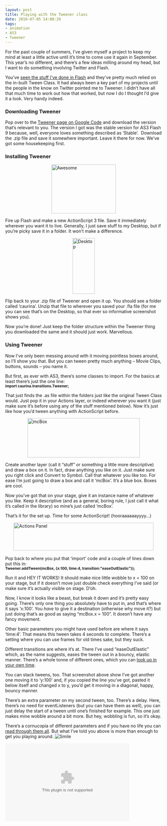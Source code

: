 ```yaml
---
layout: post
title: Playing with the Tweener class
date: 2010-07-05 14:08:29
tags:
- animation
- AS3
- Tweener
---
```

<p>For the past couple of summers, I’ve given myself a project to keep my mind at least a little active until it’s time to come use it again in September. This year’s no different, and there’s a few ideas milling around my head, but I want to do something involving Twitter and Flash. </p>
<p>You’ve <a href="http://mattcrouch.net/portfolio/folio.php#Flash">seen the stuff I've done in Flash</a> and they’ve pretty much relied on the in-built Tween Class. It had always been a key part of my projects until the people in the know on Twitter pointed me to Tweener. I didn’t have all that much time to work out how that worked, but now I do I thought I’d give it a look. Very handy indeed.</p>
<h3>Downloading Tweener</h3>
<p>Pop over to the <a href="http://code.google.com/p/tweener/">Tweener page on Google Code</a> and download the version that’s relevant to you. The version I got was the stable version for AS3 Flash 9 because, well, everyone loves something described as ‘Stable’.&#160; Download the .zip file and save it somewhere important. Leave it there for now. We’ve got some housekeeping first.</p>
<h3>Installing Tweener</h3>
<p><a href="http://www.mattcrouch.net/blog/images/PlayingwiththeTweenerclass_BD90/Awesome.png"><img style="border-right-width: 0px; display: block; float: none; border-top-width: 0px; border-bottom-width: 0px; margin-left: auto; border-left-width: 0px; margin-right: auto" class="wlDisabledImage" title="Awesome" border="0" alt="Awesome" src="{{ site.baseurl }}/assets/Awesome_thumb.png" width="207" height="157" /></a></p>
<p>Fire up Flash and make a new ActionScript 3 file. Save it immediately wherever you want it to live. Generally, I just save stuff to my Desktop, but if you’re picky save it in a folder. It won’t make a difference.</p>
<p><a href="http://www.mattcrouch.net/blog/images/PlayingwiththeTweenerclass_BD90/Desktop.png"><img style="border-right-width: 0px; display: block; float: none; border-top-width: 0px; border-bottom-width: 0px; margin-left: auto; border-left-width: 0px; margin-right: auto" class="wlDisabledImage" title="Desktop" border="0" alt="Desktop" src="{{ site.baseurl }}/assets/Desktop_thumb.png" width="71" height="179" /></a></p>
<p>Flip back to your .zip file of Tweener and open it up. You should see a folder called ‘caurina’. Unzip that file to wherever you saved your .fla file (for me you can see that’s on the Desktop, so that ever so informative screenshot shows you).</p>
<p>Now you’re done! Just keep the folder structure within the Tweener thing you downloaded the same and it should just work. Marvellous.</p>
<h3>Using Tweener</h3>
<p>Now I’ve only been messing around with it moving pointless boxes around, so I’ll show you that. But you can tween pretty much anything – Movie Clips, buttons, sounds – you name it.</p>
<p>But first, as ever with AS3, there’s some classes to import. For the basics at least there’s just the one line:    <br /><strong><sub>import caurina.transitions.Tweener;</sub></strong></p>
<p>That just finds the .as file within the folders just like the original Tween Class would. Just pop it in your Actions layer, or indeed wherever you want it (just make sure it’s before using any of the stuff mentioned below). Now it’s just like how you’d tween anything with ActionScript before.</p>
<p><a href="http://www.mattcrouch.net/blog/images/PlayingwiththeTweenerclass_BD90/mcBox.png"><img style="border-right-width: 0px; display: block; float: none; border-top-width: 0px; border-bottom-width: 0px; margin-left: auto; border-left-width: 0px; margin-right: auto" class="wlDisabledImage" title="mcBox" border="0" alt="mcBox" src="{{ site.baseurl }}/assets/mcBox_thumb.png" width="361" height="126" /></a></p>
<p>Create another layer (call it “stuff” or something a little more descriptive) and draw a box on it. In fact, draw anything you like on it. Just make sure you right click and Convert to Symbol. Call that whatever you like too. For ease I’m just going to draw a box and call it ‘mcBox’. It’s a blue box. Boxes are cool.</p>
<p>Now you’ve got that on your stage, give it an instance name of whatever you like. Keep it descriptive (and as a general, boring rule, I just call it what it’s called in the library) so mine’s just called ‘mcBox’. </p>
<p>That’s it for the set up. Time for some ActionScript! (hooraaaaaayyyy…)</p>
<p><a href="http://www.mattcrouch.net/blog/images/PlayingwiththeTweenerclass_BD90/ActionsPanel.png"><img style="border-right-width: 0px; display: block; float: none; border-top-width: 0px; border-bottom-width: 0px; margin-left: auto; border-left-width: 0px; margin-right: auto" class="wlDisabledImage" title="Actions Panel" border="0" alt="Actions Panel" src="{{ site.baseurl }}/assets/ActionsPanel_thumb.png" width="450" height="89" /></a>     <br />Pop back to where you put that ‘import’ code and a couple of lines down put this in:     <br /><strong><sub>Tweener.addTween(mcBox, {x:100, time:4, transition:&quot;easeOutElastic&quot;});</sub></strong><strong></strong></p>
<p>Run it and HEY IT WORKS! It should make nice little wobble to x = 100 on your stage, but if it doesn’t move just double check everything I’ve said (or make sure it’s actually visible on stage. D’oh.</p>
<p>Now, I know it looks like a beast, but break it down and it’s pretty easy going. There’s only one thing you absolutely have to put in, and that’s where it says ‘x:100’. You <em>have </em>to give it a destination (otherwise why move it?) but just doing that’s as good as saying “mcBox.x = 100”. It doesn’t have any fancy movement.</p>
<p>Other basic parameters you might have used before are where it says ‘time:4’. That means this tween takes 4 seconds to complete. There’s a setting where you can use frames for old times sake, but they suck. </p>
<p>Different transitions are where it’s at. There I’ve used “easeOutElastic” which, as the name suggests, eases the tween out in a bouncy, elastic manner. There’s a whole tonne of different ones, which you can <a href="http://hosted.zeh.com.br/tweener/docs/en-us/misc/transitions.html">look up in your own time</a>.</p>
<p>You can stack tweens, too. That screenshot above show I’ve got another one moving it to ‘y:100’ and, if you copied the line you’ve got, pasted it below itself and changed x to y, you’d get it moving in a diagonal, happy, bouncy manner. </p>
<p>There’s an extra parameter on my second tween, too. There’s a delay. Here, there’s no need for eventListeners (but you can have them as well), you can just delay the start of a tween until one’s finished for example. This one just makes mine wobble around a bit more. But hey, wobbling is fun, so it’s okay.</p>
<p>There’s a cornucopia of different parameters and if you have no life you can <a href="http://hosted.zeh.com.br/tweener/docs/en-us/">read through them all</a>. But what I’ve told you above is more than enough to get you playing around. <img style="border-bottom-style: none; border-right-style: none; border-top-style: none; border-left-style: none" class="wlEmoticon wlEmoticon-smile" alt="Smile" src="{{ site.baseurl }}/assets/wlEmoticonsmile.png" /></p>
<p> <object width="400" height="250"><param name="movie" value="http://www.mattcrouch.net/blog/images/PlayingwiththeTweenerclass_BD90/epic.swf" /><embed src="http://www.mattcrouch.net/blog/images/PlayingwiththeTweenerclass_BD90/epic.swf" width="400" height="250"></embed></object></p>
